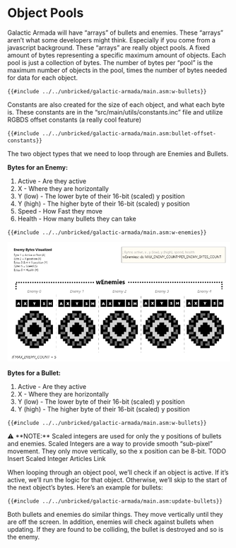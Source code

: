 # Object Pools

Galactic Armada will have “arrays” of bullets and enemies. These “arrays” aren’t what some developers might think. Especially if you come from a javascript background. These “arrays” are really object pools. A fixed amount of bytes representing a specific maximum amount of objects. Each pool is just a collection of bytes. The number of bytes per “pool” is the maximum number of objects in the pool, times the number of bytes needed for data for each object.


```rgbasm,linenos,start={{#line_no_of "" ../../unbricked/galactic-armada/main.asm:w-bullets}}
{{#include ../../unbricked/galactic-armada/main.asm:w-bullets}}
```
Constants are also created for the size of each object, and what each byte is. These constants are in the “src/main/utils/constants.inc” file and utilize RGBDS offset constants (a really cool feature)

```rgbasm,linenos,start={{#line_no_of "" ../../unbricked/galactic-armada/main.asm:bullet-offset-constants}}
{{#include ../../unbricked/galactic-armada/main.asm:bullet-offset-constants}}
```

The two object types that we need to loop through are Enemies and Bullets.

**Bytes for an Enemy:**

1. Active - Are they active
2. X - Where they are horizontally
3. Y (low) - The lower byte of their 16-bit (scaled) y position
4. Y (high) - The higher byte of their 16-bit (scaled) y position
5. Speed - How Fast they move
6. Health - How many bullets they can take

```rgbasm,linenos,start={{#line_no_of "" ../../unbricked/galactic-armada/main.asm:w-enemies}}
{{#include ../../unbricked/galactic-armada/main.asm:w-enemies}}
```

![EnemyBytesVisualized.png](../assets/img/EnemyBytesVisualized.png)

**Bytes for a Bullet:**

1. Active - Are they active
2. X - Where they are horizontally
3. Y (low) - The lower byte of their 16-bit (scaled) y position
4. Y (high) - The higher byte of their 16-bit (scaled) y position

```rgbasm,linenos,start={{#line_no_of "" ../../unbricked/galactic-armada/main.asm:w-bullets}}
{{#include ../../unbricked/galactic-armada/main.asm:w-bullets}}
```

<aside>
⚠️ **NOTE:** Scaled integers are used for only the y positions of bullets and enemies. Scaled Integers are a way to provide smooth “sub-pixel” movement. They only move vertically, so the x position can be 8-bit.
TODO Insert Scaled Integer Articles Link

</aside>

When looping through an object pool, we’ll check if an object is active. If it’s active, we’ll run the logic for that object. Otherwise, we’ll skip to the start of the next object’s bytes. Here’s an example for bullets:

```rgbasm,linenos,start={{#line_no_of "" ../../unbricked/galactic-armada/main.asm:update-bullets}}
{{#include ../../unbricked/galactic-armada/main.asm:update-bullets}}
```

Both bullets and enemies do similar things. They move vertically until they are off the screen. In addition, enemies will check against bullets when updating. If they are found to be colliding, the bullet is destroyed and so is the enemy.


